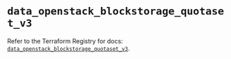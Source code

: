 # `data_openstack_blockstorage_quotaset_v3`

Refer to the Terraform Registry for docs: [`data_openstack_blockstorage_quotaset_v3`](https://registry.terraform.io/providers/terraform-provider-openstack/openstack/1.54.1/docs/data-sources/blockstorage_quotaset_v3).
